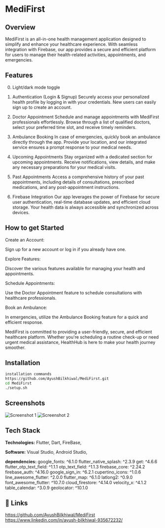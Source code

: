 # MediFirst




## Overview

MediFirst is an all-in-one health management application designed to simplify and enhance your healthcare experience. With seamless integration with Firebase, our app provides a secure and efficient platform for users to manage their health-related activities, appointments, and emergencies.





## Features

0. Light/dark mode toggle

1. Authentication (Login & Signup)
Securely access your personalized health profile by logging in with your credentials. New users can easily sign up to create an account.

2. Doctor Appointment
Schedule and manage appointments with MediFirst professionals effortlessly. Browse through a list of qualified doctors, select your preferred time slot, and receive timely reminders.

3. Ambulance Booking
In case of emergencies, quickly book an ambulance directly through the app. Provide your location, and our integrated service ensures a prompt response to your medical needs.

4. Upcoming Appointments
Stay organized with a dedicated section for upcoming appointments. Receive notifications, view details, and make any necessary preparations for your medical visits.

5. Past Appointments
Access a comprehensive history of your past appointments, including details of consultations, prescribed medications, and any post-appointment instructions.

6. Firebase Integration
Our app leverages the power of Firebase for secure user authentication, real-time database updates, and efficient cloud storage. Your health data is always accessible and synchronized across devices.








## How to get Started


Create an Account:

Sign up for a new account or log in if you already have one.

Explore Features:

Discover the various features available for managing your health and appointments.

Schedule Appointments:

Use the Doctor Appointment feature to schedule consultations with healthcare professionals.

Book an Ambulance:

In emergencies, utilize the Ambulance Booking feature for a quick and efficient response.

MediFirst is committed to providing a user-friendly, secure, and efficient healthcare platform. Whether you're scheduling a routine check-up or need urgent medical assistance, HealthHub is here to make your health journey smoother.

## Installation


```bash
installation commands
https://github.com/AyushBilkhiwal/MediFirst.git
cd MediFirst
./setup.sh
```


## Screenshots

![Screenshot 1](screenshots/screenshot1.png)
![Screenshot 2](screenshots/screenshot2.png)



## Tech Stack



**Technologies:** Flutter, Dart, FireBase,

**Software:** Visual Studio, Android Studio,

**dependencies:**
  google_fonts: ^6.1.0
  flutter_native_splash: ^2.3.9
  get: ^4.6.6
  flutter_otp_text_field: ^1.1.1
  otp_text_field: ^1.1.3
  firebase_core: ^2.24.2
  firebase_auth: ^4.16.0
  google_sign_in: ^6.2.1
  cupertino_icons: ^1.0.6
  line_awesome_flutter: ^2.0.0
  flutter_map: ^6.1.0
  latlong2: ^0.9.0
  font_awesome_flutter: ^10.7.0
  cloud_firestore: ^4.14.0
  velocity_x: ^4.1.2
  table_calendar: ^3.0.9
  geolocator: ^10.1.0

## 🔗 Links
https://github.com/AyushBilkhiwal/MediFirst
https://www.linkedin.com/in/ayush-bilkhiwal-935672232/



